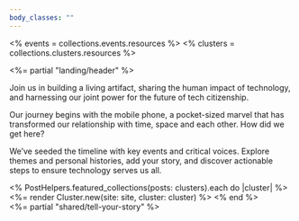 ```yaml
---
body_classes: ""
---
```

<% events = collections.events.resources %>
<% clusters = collections.clusters.resources %>

<%= partial "landing/header" %>
<main class="min-w-[260px] max-w-[1550px] mx-auto mt-[40px]">
  <div class="px-5 flex gap-[20px] flex-col w-full md:w-3/5 my-[50px] mx-auto">
    <p>Join us in building a living artifact, sharing the human impact of technology, and harnessing our joint power for the future of tech citizenship.</p>
    <p>Our journey begins with the mobile phone, a pocket-sized marvel that has transformed our relationship with time, space and each other. How did we get here?</p>
    <p>We’ve seeded the timeline with key events and critical voices. Explore themes and <a class="underline">personal histories</a>, add <a class="underline">your story</a>, and <a class="underline">discover actionable steps</a> to ensure technology serves us all.</p>
  </div>
  <% PostHelpers.featured_collections(posts: clusters).each do |cluster| %>
    <%= render Cluster.new(site: site, cluster: cluster) %>
  <% end %>
</main>
<%= partial "shared/tell-your-story" %>

<script>
  if (window.netlifyIdentity) {
    window.netlifyIdentity.on("init", user => {
      if (!user) {
        window.netlifyIdentity.on("login", () => {
          document.location.href = "/admin/";
        });
      }
    });
  }
</script>
